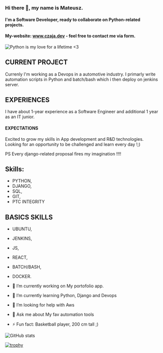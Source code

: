 ### Hi there 👋,  my name is Mateusz.
#### I'm a Software Developer, ready to collaborate on Python-related projects.
#### My-website: www.czaja.dev - feel free to contact me via form.
![Python is my love for a lifetime <3](https://i.ibb.co/GQFKs58/Blue-Modern-Corporate-Computer-and-Technology-Linkedin-Banner-5.png)

## CURRENT PROJECT
Currenly I'm working as a Devops in a automotive industry. I primarly write automation scripts in Python and batch/bash which i then deploy on jenkins server.

## EXPERIENCES
I have about 1-year experience as a Software Engineer and additional 1 year as an IT junior.


#### EXPECTATIONS
Excited to grow my skills in App development and R&D technologies.
Looking for an opportunity to be challenged and learn every day !;)

PS Every django-related proposal fires my imagination !!!!

## Skills: 
- PYTHON, 
- DJANGO, 
- SQL, 
- GIT,
- PTC INTEGRITY

## BASICS SKILLS
- UBUNTU, 
- JENKINS,
- JS, 
- REACT, 
- BATCH/BASH, 
- DOCKER.

- 🔭 I’m currently working on My portofolio app. 
- 🌱 I’m currently learning Python, Django and Devops 
- 🤔 I’m looking for help with Aws 
- 💬 Ask me about My fav automation tools 
- ⚡ Fun fact: Basketball player, 200 cm tall ;)  


![GitHub stats](https://github-readme-stats.vercel.app/api?username=mateuszone&show_icons=true)  

[![trophy](https://github-profile-trophy.vercel.app/?username=mateuszone)](https://github.com/ryo-ma/github-profile-trophy)




